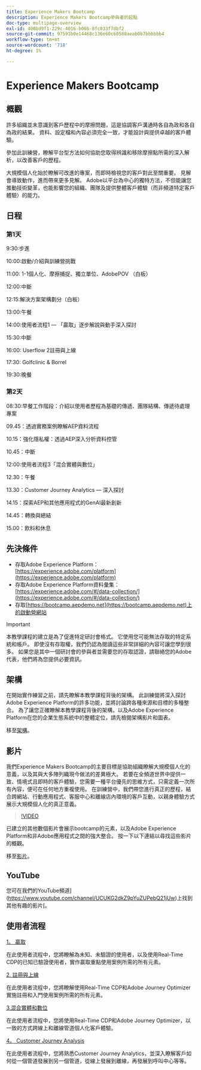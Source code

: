 ```yaml
---
title: Experience Makers Bootcamp
description: Experience Makers Bootcamp參與者的起點
doc-type: multipage-overview
exl-id: 400bd9f1-229c-4016-b06b-8fc033f7dbf2
source-git-commit: 97591b0e14468c136e60c60580aeab0b7bbbbbb4
workflow-type: tm+mt
source-wordcount: '718'
ht-degree: 1%

---
```


# Experience Makers Bootcamp

## 概觀

許多組織並未意識到客戶歷程中的摩擦問題，這是協調客戶溝通時各自為政和各自為政的結果。 資料、設定檔和內容必須完全一致，才能設計與提供卓越的客戶體驗。

參加此訓練營，瞭解平台型方法如何協助您取得辨識和移除摩擦點所需的深入解析，以改善客戶的歷程。

大規模個人化始於瞭解可改進的專案，而即時檢視您的客戶對此至關重要。 見解會導致動作，進而帶來更多見解。 Adobe以平台為中心的獨特方法，不但能讓您推動技術變革，也能影響您的組織、團隊及提供整體客戶體驗（而非頻道特定客戶體驗）的能力。

## 日程

### 第1天

9:30:步進

10:00:啟動/介紹與訓練營挑戰

11:00: 1-1個人化、摩擦捕捉、獨立單位、AdobePOV （白板）

12:00:中斷

12:15:解決方案架構劃分（白板）

13:00:午餐

14:00:使用者流程1 — 「贏取」逐步解說與動手深入探討

15:30:中斷

16:00: Userflow 2註冊與上線

17:30: Golfclinic &amp; Borrel

19:30:晚餐

### 第2天

08:30:早餐工作階段：介紹以使用者歷程為基礎的傳遞、團隊結構、傳遞待處理專案

09.45：透過實務案例瞭解AEP資料流程

10.15：強化隱私權：透過AEP深入分析資料控管

10.45：中斷

12:00:使用者流程3「混合實體與數位」

12.30：午餐

13.30：Customer Journey Analytics — 深入探討

14.15：探索AEP和其他應用程式的GenAI最新創新

14.45：轉換與總結

15.00：飲料和休息


## 先決條件

- 存取Adobe Experience Platform： [https://experience.adobe.com/platform](https://experience.adobe.com/platform)
- 存取Adobe Experience Platform資料彙集： [https://experience.adobe.com/#/data-collection/](https://experience.adobe.com/#/data-collection/)
- 存取[https://bootcamp.aepdemo.net](https://bootcamp.aepdemo.net)上的啟動營網站

>[!IMPORTANT]
>
>本教學課程的建立是為了促進特定研討會格式。 它使用您可能無法存取的特定系統和帳戶。 即使沒有存取權，我們仍認為閱讀這些非常詳細的內容可讓您學到很多。 如果您是其中一個研討會的參與者並需要您的存取認證，請聯絡您的Adobe代表，他們將為您提供必要資訊。

## 架構

在開始實作練習之前，請先瞭解本教學課程背後的架構。 此訓練營將深入探討Adobe Experience Platform的許多功能，並將討論跨各種來源和目標的多種整合。 為了讓您正確瞭解本教學課程背後的架構，以及Adobe Experience Platform在您的企業生態系統中的整體定位，請先檢閱架構影片和圖表。

移至[架構](https://experienceleague.adobe.com/docs/platform-learn/comprehensive-technical-tutorial-v22/architecture.html?lang=en)。

## 影片

我們Experience Makers Bootcamp的主要目標是協助組織瞭解大規模個人化的意義，以及其與大多陣列織現今做法的差異極大。 若要在全頻道世界中提供一致、情境式且即時的客戶體驗，您需要一種平台優先的思維方式，只需定義一次所有內容，便可在任何地方重複使用。 在訓練營中，我們帶您進行真正的歷程，結合跨網站、行動應用程式、客服中心和離線店內環境的客戶互動，以親身體驗方式展示大規模個人化的真正意義。

>[!VIDEO](https://video.tv.adobe.com/v/345446?quality=12&enable=on)

已建立的其他數個影片會展示bootcamp的元素，以及Adobe Experience Platform和非Adobe應用程式之間的強大整合。 按一下以下連結以尋找這些影片的概觀。

移至[影片](https://experienceleague.adobe.com/docs/platform-learn/comprehensive-technical-tutorial-v22/videos.html?lang=en)。

## YouTube

您可在我們的YouTube頻道](https://www.youtube.com/channel/UCUKG2dkZ9pYuZUPebQ21jUw)上找到其他有趣的影片[。

## 使用者流程

[1。 贏取](./uc/uc1/uc1.md)

在此使用者流程中，您將瞭解為未知、未驗證的使用者，以及使用Real-Time CDP的已知已驗證使用者，實作贏取重點使用案例所需的所有元素。

[2. 註冊與上線](./uc/uc2/uc2.md)

在此使用者流程中，您將瞭解使用Real-Time CDP和Adobe Journey Optimizer實施註冊和入門使用案例所需的所有元素。

[3.混合實體和數位](./uc/uc3/uc3.md)

在此使用者流程中，您將使用Real-Time CDP和Adobe Journey Optimizer，以一致的方式跨線上和離線管道個人化客戶體驗。

[4。 Customer Journey Analysis](./uc/uc4/uc4.md)

在此使用者流程中，您將熟悉Customer Journey Analytics，並深入瞭解客戶如何從一個管道發展到另一個管道，從線上發展到離線，再發展到呼叫中心等等。

